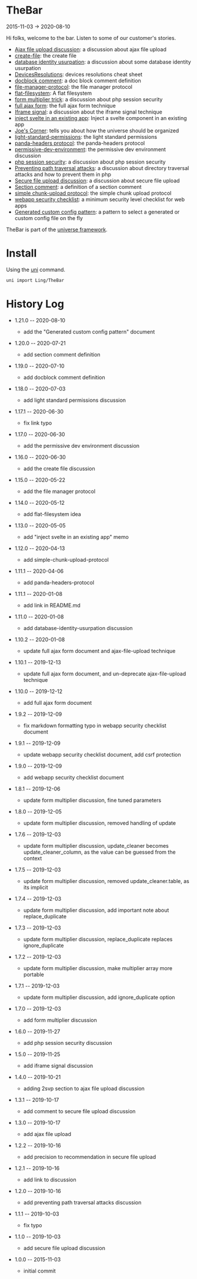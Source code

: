 TheBar
======
2015-11-03 -> 2020-08-10



Hi folks, welcome to the bar.
Listen to some of our customer's stories.



- [Ajax file upload discussion](https://github.com/lingtalfi/TheBar/blob/master/discussions/ajax-file-upload.md): a discussion about ajax file upload
- [create-file](https://github.com/lingtalfi/TheBar/blob/master/discussions/create-file.md): the create file
- [database identity usurpation](https://github.com/lingtalfi/TheBar/blob/master/discussions/database-identity-usurpation.md): a discussion about some database identity usurpation 
- [DevicesResolutions](https://github.com/lingtalfi/TheBar/blob/master/DevicesResolutions/devices-resolutions.md): devices resolutions cheat sheet
- [docblock comment](https://github.com/lingtalfi/TheBar/blob/master/discussions/docblock-comment.md): a doc block comment definition
- [file-manager-protocol](https://github.com/lingtalfi/TheBar/blob/master/discussions/file-manager-protocol.md): the file manager protocol 
- [flat-filesystem](https://github.com/lingtalfi/TheBar/blob/master/discussions/flat-filesystem.md): A flat filesystem 
- [form multiplier trick](https://github.com/lingtalfi/TheBar/blob/master/discussions/form-multiplier.md): a discussion about php session security
- [full ajax form](https://github.com/lingtalfi/TheBar/blob/master/discussions/full-ajax-form.md): the full ajax form technique 
- [Iframe signal](https://github.com/lingtalfi/TheBar/blob/master/discussions/iframe-signal.md): a discussion about the iframe signal technique
- [inject svelte in an existing app](https://github.com/lingtalfi/TheBar/blob/master/discussions/inject-svelte-in-existing-app.md): Inject a svelte component in an existing app 
- [Joe's Corner](https://github.com/lingtalfi/TheBar/blob/master/joe/README.md): tells you about how the universe should be organized 
- [light-standard-permissions](https://github.com/lingtalfi/TheBar/blob/master/discussions/light-standard-permissions.md): the light standard permissions 
- [panda-headers protocol](https://github.com/lingtalfi/TheBar/blob/master/discussions/panda-headers-protocol.md): the panda-headers protocol 
- [permissive-dev-environment](https://github.com/lingtalfi/TheBar/blob/master/discussions/permissive-dev-environment.md): the permissive dev environment discussion 
- [php session security](https://github.com/lingtalfi/TheBar/blob/master/discussions/php-session-security.md): a discussion about php session security
- [Preventing path traversal attacks](https://github.com/lingtalfi/TheBar/blob/master/discussions/preventing-path-traversal-attacks.md): a discussion about directory traversal attacks and how to prevent them in php
- [Secure file upload discussion](https://github.com/lingtalfi/TheBar/blob/master/discussions/secure-file-upload.md): a discussion about secure file upload
- [Section comment](https://github.com/lingtalfi/TheBar/blob/master/discussions/section-comment.md): a definition of a section comment
- [simple chunk-upload protocol](https://github.com/lingtalfi/TheBar/blob/master/discussions/simple-chunk-upload-protocol.md): the simple chunk upload protocol 
- [webapp security checklist](https://github.com/lingtalfi/TheBar/blob/master/discussions/webapp-security-checklist.md): a minimum security level checklist for web apps
- [Generated custom config pattern](https://github.com/lingtalfi/TheBar/blob/master/discussions/generated-custom-config-pattern.md): a pattern to select a generated or custom config file on the fly



 



TheBar is part of the [universe framework](https://github.com/karayabin/universe-snapshot).


Install
==========
Using the [uni](https://github.com/lingtalfi/universe-naive-importer) command.
```bash
uni import Ling/TheBar
```

History Log
===============
    
- 1.21.0 -- 2020-08-10

    - add the "Generated custom config pattern" document
    
- 1.20.0 -- 2020-07-21

    - add section comment definition
    
- 1.19.0 -- 2020-07-10

    - add docblock comment definition
    
- 1.18.0 -- 2020-07-03

    - add light standard permissions discussion
    
- 1.17.1 -- 2020-06-30

    - fix link typo  
    
- 1.17.0 -- 2020-06-30

    - add the permissive dev environment discussion  
    
- 1.16.0 -- 2020-06-30

    - add the create file discussion  
    
- 1.15.0 -- 2020-05-22

    - add the file manager protocol  
    
- 1.14.0 -- 2020-05-12

    - add flat-filesystem idea  
    
- 1.13.0 -- 2020-05-05

    - add "inject svelte in an existing app" memo  
    
- 1.12.0 -- 2020-04-13

    - add simple-chunk-upload-protocol  
    
- 1.11.1 -- 2020-04-06

    - add panda-headers-protocol
    
- 1.11.1 -- 2020-01-08

    - add link in README.md
    
- 1.11.0 -- 2020-01-08

    - add database-identity-usurpation discussion
    
- 1.10.2 -- 2020-01-08

    - update full ajax form document and ajax-file-upload technique
    
- 1.10.1 -- 2019-12-13

    - update full ajax form document, and un-deprecate ajax-file-upload technique
    
- 1.10.0 -- 2019-12-12

    - add full ajax form document
    
- 1.9.2 -- 2019-12-09

    - fix markdown formatting typo in webapp security checklist document
    
- 1.9.1 -- 2019-12-09

    - update webapp security checklist document, add csrf protection
    
- 1.9.0 -- 2019-12-09

    - add webapp security checklist document
    
- 1.8.1 -- 2019-12-06

    - update form multiplier discussion, fine tuned parameters
    
- 1.8.0 -- 2019-12-05

    - update form multiplier discussion, removed handling of update
    
- 1.7.6 -- 2019-12-03

    - update form multiplier discussion, update_cleaner becomes update_cleaner_column, as the value can be guessed from the context
    
- 1.7.5 -- 2019-12-03

    - update form multiplier discussion, removed update_cleaner.table, as its implicit
    
- 1.7.4 -- 2019-12-03

    - update form multiplier discussion, add important note about replace_duplicate
    
- 1.7.3 -- 2019-12-03

    - update form multiplier discussion, replace_duplicate replaces ignore_duplicate
    
- 1.7.2 -- 2019-12-03

    - update form multiplier discussion, make multiplier array more portable
    
- 1.7.1 -- 2019-12-03

    - update form multiplier discussion, add ignore_duplicate option
    
- 1.7.0 -- 2019-12-03

    - add form multiplier discussion
    
- 1.6.0 -- 2019-11-27

    - add php session security discussion
    
- 1.5.0 -- 2019-11-25

    - add iframe signal discussion
    
- 1.4.0 -- 2019-10-21

    - adding 2svp section to ajax file upload discussion
    
- 1.3.1 -- 2019-10-17

    - add comment to secure file upload discussion
    
- 1.3.0 -- 2019-10-17

    - add ajax file upload
    
- 1.2.2 -- 2019-10-16

    - add precision to recommendation in secure file upload
    
- 1.2.1 -- 2019-10-16

    - add link to discussion
    
- 1.2.0 -- 2019-10-16

    - add preventing path traversal attacks discussion
    
- 1.1.1 -- 2019-10-03

    - fix typo
    
- 1.1.0 -- 2019-10-03

    - add secure file upload discussion
    
- 1.0.0 -- 2015-11-03

    - initial commit
